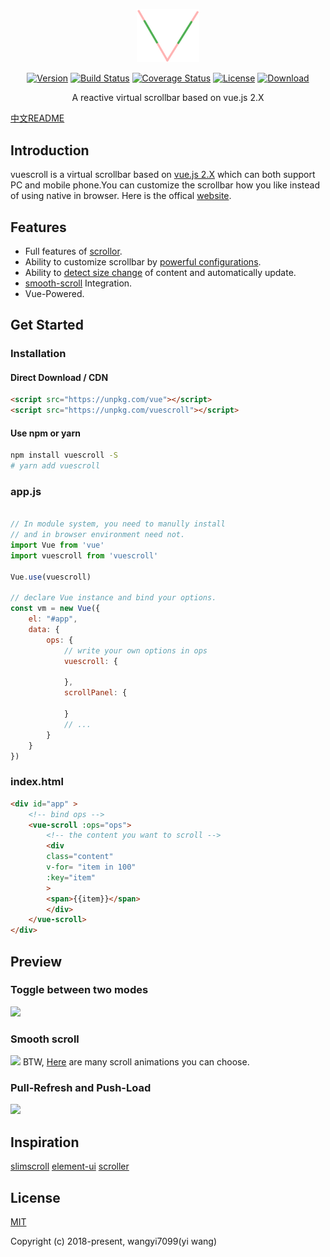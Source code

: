 
<p align="center"><a href="https://wangyi7099.github.io/vuescrollDemo/" target="_blank" rel="noopener noreferrer"><img width="100" src="https://github.com/wangyi7099/pictureCdn/blob/master/allPic/others/logo.png?raw=true" alt="vuescroll logo"></a></p>
<p align="center">
    <a href="https://www.npmjs.com/package/vuescroll"><img src="https://img.shields.io/npm/v/vuescroll.svg" alt="Version"></a>
               <a href="https://circleci.com/gh/wangyi7099/vuescroll/tree/dev"><img src="https://img.shields.io/circleci/project/wangyi7099/vuescroll/dev.svg" alt="Build Status"></a>
  <a href="https://codecov.io/github/wangyi7099/vuescroll?branch=dev"><img src="https://img.shields.io/codecov/c/github/wangyi7099/vuescroll/dev.svg" alt="Coverage Status"></a>
           <a href="https://www.npmjs.com/package/vuescroll"><img src="https://img.shields.io/npm/l/vuescroll.svg" alt="License"></a>
            <a href="https://www.npmjs.com/package/vuescroll"><img src="https://img.shields.io/npm/dm/vuescroll.svg" alt="Download"></a>
</p>
<p align="center">A reactive virtual scrollbar based on vue.js 2.X</p>

[中文README](https://github.com/wangyi7099/vuescroll/blob/dev/README-ZH.md)

## Introduction

 vuescroll is a virtual scrollbar based on [vue.js 2.X](https://github.com/vuejs/vue) which can both support PC and mobile phone.You can customize the scrollbar how you like instead of using native in browser. Here is the offical [website](https://wangyi7099.github.io/vuescrolljs/).
 
## Features
* Full features of [scrollor](https://github.com/pbakaus/scroller).
* Ability to customize scrollbar by [powerful configurations](https://wangyi7099.github.io/vuescrolljs/guide/Configuration.html#global-config).
* Ability to [detect size change](https://wangyi7099.github.io/vuescrolljs/guide/event.html#handle-resize) of content and automatically update.
* [smooth-scroll](https://github.com/cferdinandi/smooth-scroll) Integration.
* Vue-Powered.

## Get Started

### Installation

#### Direct Download / CDN
```html
<script src="https://unpkg.com/vue"></script>
<script src="https://unpkg.com/vuescroll"></script>
```
#### Use npm or yarn
```bash
npm install vuescroll -S
# yarn add vuescroll
```

### app.js
```javascript

// In module system, you need to manully install
// and in browser environment need not.
import Vue from 'vue'
import vuescroll from 'vuescroll'

Vue.use(vuescroll)

// declare Vue instance and bind your options.
const vm = new Vue({
    el: "#app",
    data: {
        ops: {
            // write your own options in ops
            vuescroll: {

            },
            scrollPanel: {
                
            }
            // ...
        }
    }
})
```

### index.html
```html
<div id="app" >
    <!-- bind ops -->
    <vue-scroll :ops="ops">
        <!-- the content you want to scroll -->
        <div 
        class="content"
        v-for= "item in 100"
        :key="item"
        >
        <span>{{item}}</span>
        </div>
    </vue-scroll>
</div>
```

## Preview
### Toggle between two modes
![](https://github.com/wangyi7099/pictureCdn/blob/master/allPic/vuescroll/vuescroll-toggle-mode.gif?raw=true)
### Smooth scroll
![](https://github.com/wangyi7099/pictureCdn/blob/master/allPic/vuescroll/vuescroll-smooth-scroll.gif?raw=true)
BTW, [Here](https://github.com/wangyi7099/vuescroll/blob/5f81713b5a741684cdaded0e647390d61a14fa46/src/util/index.js#L182) are many scroll animations you can choose. 
### Pull-Refresh and Push-Load
![](https://github.com/wangyi7099/pictureCdn/blob/master/allPic/vuescroll/vuescroll-refresh-load.gif?raw=true)

## Inspiration

[slimscroll](https://github.com/rochal/jQuery-slimScroll)    [element-ui](https://github.com/ElemeFE/element/tree/dev/packages/scrollbar/src) [scroller](https://github.com/pbakaus/scroller)

## License


[MIT](http://opensource.org/licenses/MIT)

Copyright (c) 2018-present, wangyi7099(yi wang)
